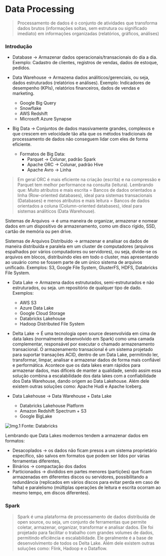 # Data Processing

> Processamento de dados é o conjunto de atividades que transforma dados brutos (informações soltas, sem estrutura ou significado imediato) em informações organizadas (relatórios, gráficos, análises)

### Introdução

- Database -> Armazenar dados operacionais/transacionais do dia a dia. Exemplo: Cadastro de clientes, registros de vendas, dados de estoque, pedidos.
  
- Data Warehouse -> Armazena dados análiticos/gerenciais, ou seja, dados estruturados (relatórios e análises). Exemplo: Indicadores de desempenho (KPIs), relatórios financeiros, dados de vendas e marketing.
    - Google Big Query
    - Snowflake
    - AWS Redshift
    - Microsoft Azure Synapse

- Big Data -> Conjuntos de dados massivamente grandes, complexos e que crescem em velocidade tão alta que os métodos tradicionais de processamento de dados não conseguem lidar com eles de forma eficiente.
    - Formatos de Big Data:
      - Parquet -> Colunar, padrão Spark
      - Apache ORC -> Colunar, padrão Hive
      - Apache Avro -> Linha
     
> Em geral ORC é mais eficiente na criação (escrita) e na compressão e Parquet tem melhor performance na consulta (leitura). Lembrando que: Muito atributos e mais escrita = Bancos de dados orientados a linha (Row-oriented databases), ideal para sistemas transacionais (Databases) e menos atributos e mais leitura = Bancos de dados orientados a coluna (Column-oriented databases), ideal para sistemas análiticos (Data Warehouse).

Sistemas de Arquivos -> é uma maneira de organizar, armazenar e nomear dados em um dispositivo de armazenamento, como um disco rígido, SSD, cartão de memória ou pen drive.

Sistemas de Arquivos Distribuido -> armazenar e analisar os dados de maneira distribuída e paralela em um cluster de computadores (arquivos espalhados por vários computadores ou servidores), ou seja, divide-se os arquivos em blocos, distribuindo eles em todo o cluster, mas apresentando ao usuário como se fossem parte de um único sistema de arquivos unificado. Exemplos: S3, Google File System, GlusterFS, HDFS, Databricks File System.
  
- Data Lake -> Armazena dados estruturados, semi-estruturados e não estruturados, ou seja. um repositório de qualquer tipo de dado. Exemplos:
    - AWS S3
    - Azure Data Lake 
    - Google Cloud Storage
    - Databricks Lakehouse
    - Hadoop Distributed File System

- Delta Lake -> É uma tecnologia open source desenvolvida em cima de data lakes (normalmente desenvolvido em Spark) como uma camada complementar, responsável por executar o chamado armazenamento transacional. O armazenamento transacional é um sistema projetado para suportar transações ACID, dentro de um Data Lake, permitindo ler, transformar, limpar, analisar e armazenar dados de forma mais confiável e performática. Acontece que os data lakes eram rápidos para armazenar dados, mas difíceis de manter a qualidade, sendo assim essa solução combina a escalabilidade dos data lakes com a confiabilidade dos Data Warehouse, dando origem ao Data Lakehouse. Além dele existem outras soluções como: Apache Hudi e Apache Iceberg.

- Data Lakehouse -> Data Warehouse + Data Lake
    - Databricks Lakehouse Platform
    - Amazon Redshift Spectrum + S3
    - Google BigLake

![Img.1](https://github.com/user-attachments/assets/7b4d3a0b-e7ce-483e-b283-279f09be574e)
Fonte: Databricks

Lembrando que Data Lakes modernos tendem a armazenar dados em formatos:
- Desacoplados -> os dados não ficam presos a um sistema proprietário específico, são salvos em formatos que podem ser lidos por várias ferramentas diferentes, 
- Binários -> compactação dos dados
- Particionados -> divididos em partes menores (partições) que ficam armazenadas em diferentes discos ou servidores, possibilitando a redundância (replicados em vários discos para evitar perda em caso de falha) e paralelismo (múltiplas operações de leitura e escrita ocorram ao mesmo tempo, em discos diferentes).

### Spark 

> Spark é uma plataforma de processamento de dados distribuída de open source, ou seja, um conjunto de ferramentas que permite coletar, armazenar, organizar, transformar e analisar dados. Ele foi projetado para facilitar o trabalho com grandes volumes de dados, permitindo eficiência e escalabilidade. Ele geralmente é a base de desenvolvimento de todos os Delta Lake. Além dele existem outras soluções como: Flink, Hadoop e o Dataflow.
